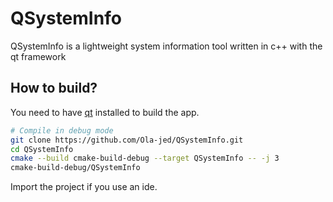 # QSystemInfo


QSystemInfo is a lightweight system information tool written in c++ with the qt framework

## How to build?

You need to have [qt](https://www.qt.io/download-qt-installer) installed  to build the app.

```bash
# Compile in debug mode
git clone https://github.com/Ola-jed/QSystemInfo.git
cd QSystemInfo
cmake --build cmake-build-debug --target QSystemInfo -- -j 3
cmake-build-debug/QSystemInfo
```

Import the project if you use an ide.